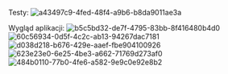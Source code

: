 Testy:
![a43497c9-4fed-48f4-a9b6-b8da9011ae3a](https://github.com/user-attachments/assets/a3a228c1-0dfe-4d9c-8f84-004c46128400)

Wygląd aplikacji:
![b5c5bd32-de7f-4795-83bb-8f416480b4d0](https://github.com/user-attachments/assets/f70acec4-07da-4966-bc56-0e87abcff2fa)
![60c56934-0d5f-4c2c-ab13-94267dac7181](https://github.com/user-attachments/assets/548fccff-461e-468d-ac4b-170230e863cd)
![d038d218-b676-429e-aaef-fbe904100926](https://github.com/user-attachments/assets/0b0a7fdc-2d05-44c3-81e2-16f24cd8c1ab)
![623e23e0-6e25-4be3-a662-71769d273af0](https://github.com/user-attachments/assets/649a36f9-943f-4911-83af-5a76778ad458)
![484b0110-77b0-4fe6-a582-9e9c0e92e8b2](https://github.com/user-attachments/assets/bf28b1d5-d334-45e9-a202-e5c5f41f69ea)
